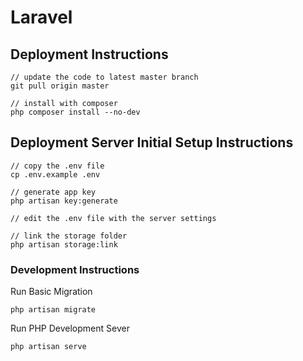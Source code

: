 # Laravel 

## Deployment Instructions

```
// update the code to latest master branch
git pull origin master

// install with composer
php composer install --no-dev
```

## Deployment Server Initial Setup Instructions

```
// copy the .env file
cp .env.example .env

// generate app key
php artisan key:generate

// edit the .env file with the server settings

// link the storage folder
php artisan storage:link
```

### Development Instructions

Run Basic Migration
```
php artisan migrate
```

Run PHP Development Sever
```
php artisan serve
```
